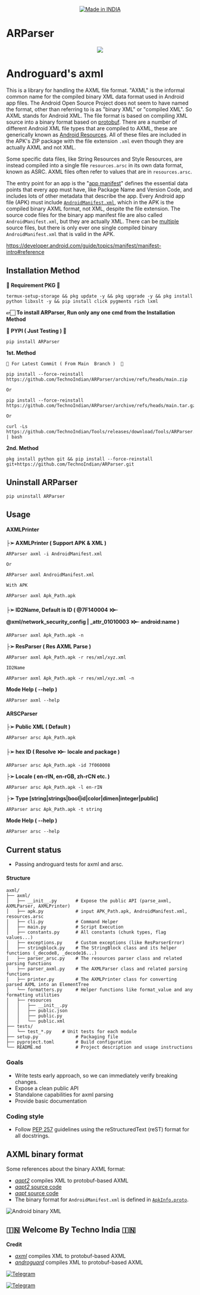 <p align="center">
<a href="https://t.me/rktechnoindians"><img title="Made in INDIA" src="https://img.shields.io/badge/MADE%20IN-INDIA-SCRIPT?colorA=%23ff8100&colorB=%23017e40&colorC=%23ff0000&style=for-the-badge"></a>
</p>

<a name="readme-top"></a>


# ARParser


<p align="center"> 
<a href="https://t.me/rktechnoindians"><img src="https://readme-typing-svg.herokuapp.com?font=Fira+Code&weight=800&size=35&pause=1000&color=F74848&center=true&vCenter=true&random=false&width=435&lines=ARParser" /></a>
 </p>
 
# Androguard's axml

This is a library for handling the AXML file format.  "AXML" is the informal
common name for the compiled binary XML data format used in Android app files.
The Android Open Source Project does not seem to have named the format, other
than referring to is as "binary XML" or "compiled XML".  So AXML stands for
Android XML. The file format is based on compiling XML source into a binary
format based on [protobuf](). There are a number of different Android XML file
types that are compiled to AXML, these are generically known as [Android
Resources](https://developer.android.com/guide/topics/resources/available-resources).
All of these files are included in the APK's ZIP package with the file extension
`.xml` even though they are actually AXML and not XML.

Some specific data files, like String Resources and Style Resources, are instead
compiled into a single file `resources.arsc` in its own data format, known as
ASRC.  AXML files often refer to values that are in `resources.arsc`.

The entry point for an app is the "[app
manifest](https://developer.android.com/guide/topics/manifest/manifest-element)"
defines the essential data points that every app must have, like Package Name
and Version Code, and includes lots of other metadata that describe the
app. Every Android app file (APK) must include
[`AndroidManifest.xml`](https://developer.android.com/guide/topics/manifest/manifest-intro),
which in the APK is the compiled binary AXML format, not XML, despite the file
extension.  The source code files for the binary app manifest file are also
called `AndroidManifest.xml`, but they are actually XML.  There can be
[multiple](https://developer.android.com/build/manage-manifests) source files,
but there is only ever one single compiled binary `AndroidManifest.xml` that is
valid in the APK.

https://developer.android.com/guide/topics/manifest/manifest-intro#reference


Installation Method
-------
**💢 Requirement PKG 💢**

    termux-setup-storage && pkg update -y && pkg upgrade -y && pkg install python libxslt -y && pip install click pygments rich lxml

**👉🏻 To install ARParser, Run only any one cmd from the Installation Method**

**💢 PYPI ( Just Testing ) 💢**

    pip install ARParser

**1st. Method**

`💢 For Latest Commit ( From Main  Branch )  💢`

    pip install --force-reinstall https://github.com/TechnoIndian/ARParser/archive/refs/heads/main.zip

`Or`

    pip install --force-reinstall https://github.com/TechnoIndian/ARParser/archive/refs/heads/main.tar.gz

`Or`

    curl -Ls https://github.com/TechnoIndian/Tools/releases/download/Tools/ARParser.sh | bash

**2nd. Method**

    pkg install python git && pip install --force-reinstall git+https://github.com/TechnoIndian/ARParser.git


Uninstall ARParser
-----

    pip uninstall ARParser


Usage
-----

#### AXMLPrinter

**├➢ AXMLPrinter ( Support APK & XML )**

    ARParser axml -i AndroidManifest.xml

`Or`

    ARParser axml AndroidManifest.xml

`With APK`

    ARParser axml Apk_Path.apk
    
**├➢ ID2Name, Default is ID ( @7F140004 𒁍 @xml/network_security_config | _attr_01010003 𒁍 android:name )**

    ARParser axml Apk_Path.apk -n

**├➢ ResParser ( Res AXML Parse )**

    ARParser axml Apk_Path.apk -r res/xml/xyz.xml

`ID2Name`

    ARParser axml Apk_Path.apk -r res/xml/xyz.xml -n

**Mode Help ( --help )**

    ARParser axml --help 

#### ARSCParser

**├➢ Public XML ( Default )**

    ARParser arsc Apk_Path.apk

**├➢ hex ID ( Resolve 𒁍 locale and package )**

    ARParser arsc Apk_Path.apk -id 7f060008

**├➢ Locale ( en-rIN, en-rGB, zh-rCN etc. )**

    ARParser arsc Apk_Path.apk -l en-rIN

**├➢ Type [string|strings|bool|id|color|dimen|integer|public]**

    ARParser arsc Apk_Path.apk -t string

**Mode Help ( --help )**

    ARParser arsc --help 


## Current status

 - Passing androguard tests for axml and arsc.

#### Structure

~~~~
axml/
├── axml/
│   ├── __init__.py       # Expose the public API (parse_axml, AXMLParser, AXMLPrinter)
│   ├── apk.py            # input APK_Path.apk, AndroidManifest.xml, resources.arsc
│   ├── cli.py            # Command Helper
│   ├── main.py           # Script Execution 
│   ├── constants.py      # All constants (chunk types, flag values...)
│   ├── exceptions.py     # Custom exceptions (like ResParserError)
│   ├── stringblock.py    # The StringBlock class and its helper functions (_decode8, _decode16...)
│   ├── parser_arsc.py    # The resources parser class and related parsing functions
│   ├── parser_axml.py    # The AXMLParser class and related parsing functions
│   ├── printer.py        # The AXMLPrinter class for converting parsed AXML into an ElementTree
│   └── formatters.py     # Helper functions like format_value and any formatting utilities
│   ├── resources
│   │   ├── __init__.py
│   │   ├── public.json
│   │   ├── public.py
│   │   └── public.xml
├── tests/
│   └── test_*.py    # Unit tests for each module
├── setup.py              # Packaging file
├── pyproject.toml        # Build configuration
└── README.md             # Project description and usage instructions
~~~~

### Goals

 - Write tests early approach, so we can immediately verify breaking changes.
 - Expose a clean public API
 - Standalone capabilities for axml parsing
 - Provide basic documentation


### Coding style

 - Follow [PEP 257](https://peps.python.org/pep-0257/) guidelines using the reStructuredText (reST) format for all docstrings.

## AXML binary format

Some references about the binary AXML format:

* [_aapt2_](https://developer.android.com/tools/aapt2) compiles XML to protobuf-based AXML
* [_aapt2_ source code](https://android.googlesource.com/platform/frameworks/base/+/master/tools/aapt2)
* [_aapt_ source code](https://android.googlesource.com/platform/frameworks/base/+/master/tools/aapt)
* The binary format for `AndroidManifest.xml` is defined in [`ApkInfo.proto`](https://android.googlesource.com/platform/frameworks/base/+/refs/heads/main/tools/aapt2/ApkInfo.proto).

![Android binary XML](https://raw.githubusercontent.com/senswrong/AndroidBinaryXml/main/AndroidBinaryXml.png)

<!-- back up URL in case the one above goes away
![Android binary XML](https://github.com/user-attachments/assets/6439a13a-5a50-4f32-b106-c70c9fb9acf1)
-->


## 🇮🇳 Welcome By Techno India 🇮🇳

**Credit**

* [_axml_](https://github.com/androguard/axml) compiles XML to protobuf-based AXML
* [_androguard_](https://github.com/androguard/androguard) compiles XML to protobuf-based AXML

[![Telegram](https://img.shields.io/badge/TELEGRAM-CHANNEL-red?style=for-the-badge&logo=telegram)](https://t.me/rktechnoindians)
  </a><p>
[![Telegram](https://img.shields.io/badge/TELEGRAM-OWNER-red?style=for-the-badge&logo=telegram)](https://t.me/RK_TECHNO_INDIA)
</p>